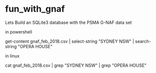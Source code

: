 # fun_with_gnaf
Lets Build an SQLite3 database with the PSMA G-NAF data set

in powershell

get-content gnaf_feb_2018.csv | select-string "SYDNEY NSW" | search-string "OPERA HOUSE"

in linux

cat gnaf_feb_2018.csv | grep "SYDNEY NSW" | grep "OPERA HOUSE"
